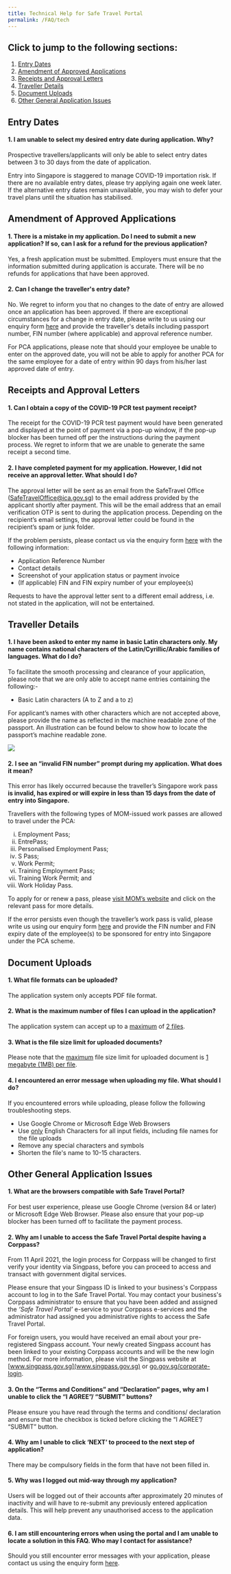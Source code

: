 ```yaml
---
title: Technical Help for Safe Travel Portal
permalink: /FAQ/tech
---
```

## Click to jump to the following sections:

<div id="top"></div>

1. [Entry Dates](#entrydates)
2. [Amendment of Approved Applications](#amendment)
3. [Receipts and Approval Letters](#receiptandapproval)
4. [Traveller Details](#TravellerDetails) 
5. [Document Uploads](#upload)
6. [Other General Application Issues](#GenAppIssues) 

<div id="entrydates"></div>

## Entry Dates

#### 1. I am unable to select my desired entry date during application. Why?

Prospective travellers/applicants will only be able to select entry dates between 3 to 30 days from the date of application.

Entry into Singapore is staggered to manage COVID-19 importation risk. If there are no available entry dates, please try applying again one week later. If the alternative entry dates remain unavailable, you may wish to defer your travel plans until the situation has stabilised.

<div id="amendment"></div>

## Amendment of Approved Applications

#### 1. There is a mistake in my application. Do I need to submit a new application? If so, can I ask for a refund for the previous application?

Yes, a fresh application must be submitted. Employers must ensure that the information submitted during application is accurate. There will be no refunds for applications that have been approved.

#### 2. Can I change the traveller's entry date?

No. We regret to inform you that no changes to the date of entry are allowed once an application has been approved. If there are exceptional circumstances for a change in entry date, please write to us using our enquiry form [here](https://go.gov.sg/sto-enquiry) and provide the traveller's details including passport number, FIN number (where applicable) and approval reference number.

For PCA applications, please note that should your employee be unable to enter on the approved date, you will not be able to apply for another PCA for the same employee for a date of entry within 90 days from his/her last approved date of entry.

<div id="receiptandapproval"></div>

## Receipts and Approval Letters

#### 1. Can I obtain a copy of the COVID-19 PCR test payment receipt?

The receipt for the COVID-19 PCR test payment would have been generated and displayed at the point of payment via a pop-up window, if the pop-up blocker has been turned off per the instructions during the payment process. We regret to inform that we are unable to generate the same receipt a second time.

#### 2. I have completed payment for my application. However, I did not receive an approval letter. What should I do?

The approval letter will be sent as an email from the SafeTravel Office (SafeTravelOffice@ica.gov.sg) to the email address provided by the applicant shortly after payment. This will be the email address that an email verification OTP is sent to during the application process. Depending on the recipient’s email settings, the approval letter could be found in the recipient’s spam or junk folder.

If the problem persists, please contact us via the enquiry form [here](https://go.gov.sg/sto-enquiry) with the following information:
<ul>
<li>Application Reference Number</li>
<li>Contact details</li>
<li>Screenshot of your application status or payment invoice</li>
<li>(If applicable) FIN and FIN expiry number of your employee(s)</li>
</ul>
Requests to have the approval letter sent to a different email address, i.e. not stated in the application, will not be entertained.

<div id="TravellerDetails"></div>

## Traveller Details

#### 1. I have been asked to enter my name in basic Latin characters only. My name contains national characters of the Latin/Cyrillic/Arabic families of languages. What do I do?

To facilitate the smooth processing and clearance of your application, please note that we are only able to accept name entries containing the following:-

- Basic Latin characters (A to Z and a to z)

For applicant’s names with other characters which are not accepted above, please provide the name as reflected in the machine readable zone of the passport. An illustration can be found below to show how to locate the passport’s machine readable zone.

<img src="/images/MRZ.png" style="width:auto; height:auto;">

#### 2. I see an “invalid FIN number” prompt during my application. What does it mean?

This error has likely occurred because the traveller’s Singapore work pass <b>is invalid, has expired or will expire in less than 15 days from the date of entry into Singapore.</b>  

Travellers with the following types of MOM-issued work passes are allowed to travel under the PCA: 
<ul style="list-style-type:lower-roman">
  <li>Employment Pass;</li>
  <li>EntrePass;</li> 
  <li>Personalised Employment Pass;</li> 
  <li>S Pass;</li> 
  <li>Work Permit;</li> 
  <li>Training Employment Pass;</li> 
  <li>Training Work Permit; and</li> 
  <li>Work Holiday Pass. </li>
</ul>
To apply for or renew a pass, please <a href="https://www.mom.gov.sg/passes-and-permits">visit MOM’s website</a> and click on the relevant pass for more details.

If the error persists even though the traveller’s work pass is valid, please write us using our enquiry form [here](https://go.gov.sg/sto-enquiry) and provide the FIN number and FIN expiry date of the employee(s) to be sponsored for entry into Singapore under the PCA scheme.

<div id="upload"></div>

## Document Uploads

#### 1.	What file formats can be uploaded?

The application system only accepts PDF file format.


#### 2.	 What is the maximum number of files I can upload in the application?

The application system can accept up to a <u>maximum</u> of <u>2 files</u>.


#### 3.	What is the file size limit for uploaded documents?

Please note that the <u>maximum</u> file size limit for uploaded document is <u>1 megabyte (1MB) per file</u>.   


#### 4.	I encountered an error message when uploading my file. What should I do?

If you encountered errors while uploading, please follow the following troubleshooting steps.
<ul style="list-style-type:disc">
  <li>Use Google Chrome or Microsoft Edge Web Browsers</li>
  <li>Use <u>only</u> English Characters for all input fields, including file names for the file uploads</li>
  <li>Remove any special characters and symbols</li>
  <li>Shorten the file's name to 10-15 characters.</li>
</ul>

<div id="GenAppIssues"></div>

## Other General Application Issues

#### 1. What are the browsers compatible with Safe Travel Portal?

For best user experience, please use Google Chrome (version 84 or later) or Microsoft Edge Web Browser. Please also ensure that your pop-up blocker has been turned off to facilitate the payment process.

#### 2. Why am I unable to access the Safe Travel Portal despite having a Corppass?

From 11 April 2021, the login process for Corppass will be changed to first verify your identity via Singpass, before you can proceed to access and transact with government digital services.

Please ensure that your Singpass ID is linked to your business's Corppass account to log in to the Safe Travel Portal. You may contact your business's Corppass administrator to ensure that you have been added and assigned the <i>‘Safe Travel Portal’</i> e-service to your Corppass e-services and the administrator had assigned you administrative rights to access the Safe Travel Portal.

For foreign users, you would have received an email about your pre-registered Singpass account. Your newly created Singpass account has been linked to your existing Corppass accounts and will be the new login method. For more information, please visit the Singpass website at [www.singpass.gov.sg](www.singpass.gov.sg) or [go.gov.sg/corporate-login](go.gov.sg/corporate-login).

#### 3. On the “Terms and Conditions” and “Declaration” pages, why am I unable to click the “I AGREE”/ “SUBMIT” buttons?

Please ensure you have read through the terms and conditions/ declaration and ensure that the checkbox is ticked before clicking the “I AGREE”/ “SUBMIT” button.

#### 4. Why am I unable to click ‘NEXT’ to proceed to the next step of application?

There may be compulsory fields in the form that have not been filled in.

#### 5. Why was I logged out mid-way through my application?

Users will be logged out of their accounts after approximately 20 minutes of inactivity and will have to re-submit any previously entered application details. This will help prevent any unauthorised access to the application data.

#### 6. I am still encountering errors when using the portal and I am unable to locate a solution in this FAQ. Who may I contact for assistance?

Should you still encounter error messages with your application, please contact us using the enquiry form [here](https://go.gov.sg/sto-enquiry).